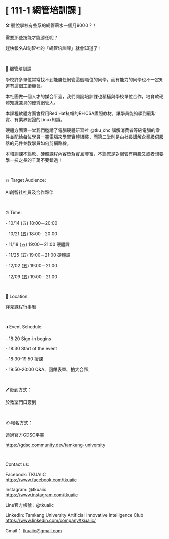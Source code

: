 # [ 111-1 網管培訓課 ]

🛠 聽說學校有些系的網管薪水一個月9000？！

需要那些技能才能勝任呢？

趕快報名AI創智社的「網管培訓課」就會知道了！

&nbsp;

📎 網管培訓課

學校許多單位常常找不到能勝任網管這個職位的同學，而有能力的同學也不一定知道有這個工讀機會。

本社團做一個人才的媒合平臺，我們開設培訓課也積極與學校單位合作，培育軟硬體知識兼具的優秀網管人。

本課程軟體方面會採用Red Hat紅帽的RHCSA證照教材，讓學員能夠學到最紮實、有業界認證的Linux知識。

硬體方面第一堂我們邀請了電腦硬體研習社 @tku_chc 講解消費者等級電腦的零件並配給每位學員一臺電腦來學習實體組裝，而第二堂則是由社長講解企業級伺服器的元件並教學員如何剪網路線。

本培訓課不論軟、硬體課程內容皆紮實且豐富，不論您是對網管有興趣又或者想要學一技之長的千萬不要錯過！

&nbsp;

⛄️ Target Audience:

AI創智社社員及合作夥伴

&nbsp;

⏰ Time:

\- 10/14 (五) 18:00－20:00

\- 10/21 (五) 18:00－20:00

\- 11/18 (五) 19:00－21:00 硬體課

\- 11/25 (五) 19:00－21:00 硬體課

\- 12/02 (五) 19:00－21:00

\- 12/09 (五) 19:00－21:00

&nbsp;

📍 Location:

詳見課程行事曆

&nbsp;

✈️Event Schedule:

\- 18:20 Sign-in begins

\- 18:30 Start of the event

\- 18:30-19:50 授課

\- 19:50-20:00 Q&A、回饋表單、拍大合照

&nbsp;

🖊️簽到方式：

於教室門口簽到

&nbsp;

✍️報名方式：

透過官方GDSC平臺

<https://gdsc.community.dev/tamkang-university>

&nbsp;

Contact us:

Facebook: TKUAIIC <br />https://www.facebook.com/tkuaiic

Instagram: @tkuaiic <br />https://www.instagram.com/tkuaiic

Line官方帳號：@tkuaiic

LinkedIn: Tamkang University Artificial Innovative Intelligence Club <br />https://www.linkedin.com/company/tkuaiic/

Gmail： <tkuaiic@gmail.com>
